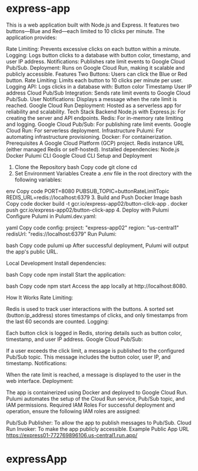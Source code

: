 # express-app
This is a web application built with Node.js and Express. It features two buttons—Blue and Red—each limited to 10 clicks per minute. The application provides:

Rate Limiting: Prevents excessive clicks on each button within a minute.
Logging: Logs button clicks to a database with button color, timestamp, and user IP address.
Notifications: Publishes rate limit events to Google Cloud Pub/Sub.
Deployment: Runs on Google Cloud Run, making it scalable and publicly accessible.
Features
Two Buttons: Users can click the Blue or Red button.
Rate Limiting: Limits each button to 10 clicks per minute per user.
Logging API: Logs clicks in a database with:
Button color
Timestamp
User IP address
Cloud Pub/Sub Integration: Sends rate limit events to Google Cloud Pub/Sub.
User Notifications: Displays a message when the rate limit is reached.
Google Cloud Run Deployment: Hosted as a serverless app for reliability and scalability.
Tech Stack
Backend
Node.js with Express.js: For creating the server and API endpoints.
Redis: For in-memory rate limiting and logging.
Google Cloud Pub/Sub: For publishing rate limit events.
Google Cloud Run: For serverless deployment.
Infrastructure
Pulumi: For automating infrastructure provisioning.
Docker: For containerization.
Prerequisites
A Google Cloud Platform (GCP) project.
Redis instance URL (either managed Redis or self-hosted).
Installed dependencies:
Node.js
Docker
Pulumi CLI
Google Cloud CLI
Setup and Deployment
1. Clone the Repository
bash
Copy code
git clone 
cd 
2. Set Environment Variables
Create a .env file in the root directory with the following variables:

env
Copy code
PORT=8080
PUBSUB_TOPIC=buttonRateLimitTopic
REDIS_URL=redis://localhost:6379
3. Build and Push Docker Image
bash
Copy code
docker build -t gcr.io/express-app02/button-click-app .
docker push gcr.io/express-app02/button-click-app
4. Deploy with Pulumi
Configure Pulumi in Pulumi.dev.yaml:

yaml
Copy code
config:
  project: "express-app02"
  region: "us-central1"
  redisUrl: "redis://localhost:6379"
Run Pulumi:

bash
Copy code
pulumi up
After successful deployment, Pulumi will output the app's public URL.

Local Development
Install dependencies:

bash
Copy code
npm install
Start the application:

bash
Copy code
npm start
Access the app locally at http://localhost:8080.

How It Works
Rate Limiting:

Redis is used to track user interactions with the buttons.
A sorted set (button:ip_address) stores timestamps of clicks, and only timestamps from the last 60 seconds are counted.
Logging:

Each button click is logged in Redis, storing details such as button color, timestamp, and user IP address.
Google Cloud Pub/Sub:

If a user exceeds the click limit, a message is published to the configured Pub/Sub topic. This message includes the button color, user IP, and timestamp.
Notifications:

When the rate limit is reached, a message is displayed to the user in the web interface.
Deployment:

The app is containerized using Docker and deployed to Google Cloud Run. Pulumi automates the setup of the Cloud Run service, Pub/Sub topic, and IAM permissions.
Required IAM Roles
For successful deployment and operation, ensure the following IAM roles are assigned:

Pub/Sub Publisher: To allow the app to publish messages to Pub/Sub.
Cloud Run Invoker: To make the app publicly accessible.
Example Public App URL
https://express01-772769896106.us-central1.run.app/
# expressApp
